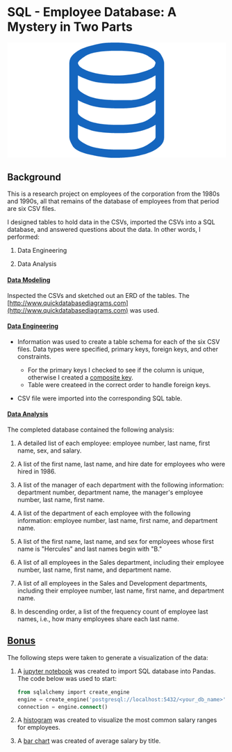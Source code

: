 # SQL - Employee Database: A Mystery in Two Parts

![sql.png](sql.png)

## Background

This is a research project on employees of the corporation from the 1980s and 1990s, all that remains of the database of employees from that period are six CSV files.

I designed tables to hold data in the CSVs, imported the CSVs into a SQL database, and answered questions about the data. In other words, I performed:

1. Data Engineering

3. Data Analysis

#### [Data Modeling](https://github.com/Chahnaz-Kbaisi/SQL-Employee-Database/tree/main/ERD)

Inspected the CSVs and sketched out an ERD of the tables. The [http://www.quickdatabasediagrams.com](http://www.quickdatabasediagrams.com) was used.

#### [Data Engineering](https://github.com/Chahnaz-Kbaisi/SQL-Employee-Database/blob/main/Analysis/Employees_Data_Engineering.sql)

* Information was used to create a table schema for each of the six CSV files. Data types were specified, primary keys, foreign keys, and other constraints.

  * For the primary keys I checked to see if the column is unique, otherwise I created a [composite key](https://en.wikipedia.org/wiki/Compound_key). 
  * Table were createed in the correct order to handle foreign keys.

* CSV file were imported into the corresponding SQL table. 

#### [Data Analysis](https://github.com/Chahnaz-Kbaisi/SQL-Employee-Database/blob/main/Analysis/Employees_Data_Analysis.sql)

The completed database contained the following analysis:

1. A detailed list of each employee: employee number, last name, first name, sex, and salary.

2. A list of the first name, last name, and hire date for employees who were hired in 1986.

3. A list of the manager of each department with the following information: department number, department name, the manager's employee number, last name, first name.

4. A list of the department of each employee with the following information: employee number, last name, first name, and department name.

5. A list of the first name, last name, and sex for employees whose first name is "Hercules" and last names begin with "B."

6. A list of all employees in the Sales department, including their employee number, last name, first name, and department name.

7. A list of all employees in the Sales and Development departments, including their employee number, last name, first name, and department name.

8. In descending order, a list of the frequency count of employee last names, i.e., how many employees share each last name.

## [Bonus](https://github.com/Chahnaz-Kbaisi/SQL-Employee-Database/tree/main/Bonus)

The following steps were taken to generate a visualization of the data:

1. A [jupyter notebook](https://github.com/Chahnaz-Kbaisi/SQL-Employee-Database/blob/main/Bonus/Bonus_Analysis.ipynb) was created to import SQL database into Pandas. The code below was used to start:

   ```sql
   from sqlalchemy import create_engine
   engine = create_engine('postgresql://localhost:5432/<your_db_name>')
   connection = engine.connect()
   ```
2. A [histogram](https://github.com/Chahnaz-Kbaisi/SQL-Employee-Database/blob/main/Bonus/Images/Range%20of%20Salaries%20for%20Employees.png) was created to visualize the most common salary ranges for employees.

3. A [bar chart](https://github.com/Chahnaz-Kbaisi/SQL-Employee-Database/blob/main/Bonus/Images/Average%20Salary%20By%20Position.png) was created of average salary by title.


